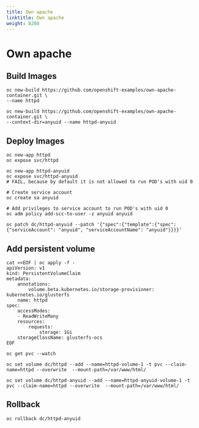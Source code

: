 ```yaml
---
title: Own apache
linktitle: Own apache
weight: 8200
---
```

# Own apache
## Build Images

    oc new-build https://github.com/openshift-examples/own-apache-container.git \
    --name httpd

    oc new-build https://github.com/openshift-examples/own-apache-container.git \
    --context-dir=anyuid --name httpd-anyuid


## Deploy Images

    oc new-app httpd
    oc expose svc/httpd

    oc new-app httpd-anyuid
    oc expose svc/httpd-anyuid
    # FAIL, because by default it is not allowed to run POD's with uid 0

    # Create service account
    oc create sa anyuid

    # Add privileges to service account to run POD's with uid 0
    oc adm policy add-scc-to-user -z anyuid anyuid

    oc patch dc/httpd-anyuid --patch '{"spec":{"template":{"spec":{"serviceAccount": "anyuid", "serviceAccountName": "anyuid"}}}}'

## Add persistent volume

```
cat <<EOF | oc apply -f -
apiVersion: v1
kind: PersistentVolumeClaim
metadata:
    annotations:
        volume.beta.kubernetes.io/storage-provisioner: kubernetes.io/glusterfs
    name: httpd
spec:
    accessModes:
    - ReadWriteMany
    resources:
        requests:
            storage: 1Gi
    storageClassName: glusterfs-ocs
EOF
```

    oc get pvc --watch

    oc set volume dc/httpd --add --name=httpd-volume-1 -t pvc --claim-name=httpd --overwrite  --mount-path=/var/www/html/

    oc set volume dc/httpd-anyuid --add --name=httpd-anyuid-volume-1 -t pvc --claim-name=httpd --overwrite  --mount-path=/var/www/html/

## Rollback

    oc rollback dc/httpd-anyuid
